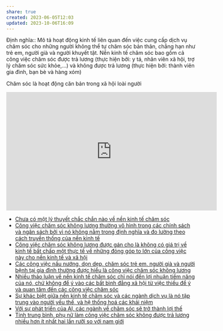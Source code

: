 ```yaml
---
share: true
created: 2023-06-05T12:03
updated: 2023-10-06T16:09
---
```

Định nghĩa:: Mô tả hoạt động kinh tế liên quan đến việc cung cấp dịch vụ chăm sóc cho những người không thể tự chăm sóc bản thân, chẳng hạn như trẻ em, người già và người khuyết tật. Nền kinh tế chăm sóc bao gồm cả công việc chăm sóc được trả lương (thực hiện bởi: y tá, nhân viên xã hội, trợ lý chăm sóc sức khỏe,…) và không được trả lương (thực hiện bởi: thành viên gia đình, bạn bè và hàng xóm)

Chăm sóc là hoạt động căn bản trong xã hội loài người

<iframe width="560" height="315" src="https://www.youtube.com/embed/5LX51zdidWA" title="YouTube video player" frameborder="0" allow="accelerometer; autoplay; clipboard-write; encrypted-media; gyroscope; picture-in-picture; web-share" allowfullscreen></iframe>

- [Chưa có một lý thuyết chắc chắn nào về nền kinh tế chăm sóc](./Ch%C6%B0a%20c%C3%B3%20m%E1%BB%99t%20l%C3%BD%20thuy%E1%BA%BFt%20ch%E1%BA%AFc%20ch%E1%BA%AFn%20n%C3%A0o%20v%E1%BB%81%20n%E1%BB%81n%20kinh%20t%E1%BA%BF%20ch%C4%83m%20s%C3%B3c.md)
- [Công việc chăm sóc không lương thường vô hình trong các chính sách và ngân sách bởi vì nó không nằm trong định nghĩa và đo lường theo cách truyền thống của nền kinh tế](./C%C3%B4ng%20vi%E1%BB%87c%20ch%C4%83m%20s%C3%B3c%20kh%C3%B4ng%20l%C6%B0%C6%A1ng%20th%C6%B0%E1%BB%9Dng%20v%C3%B4%20h%C3%ACnh%20trong%20c%C3%A1c%20ch%C3%ADnh%20s%C3%A1ch%20v%C3%A0%20ng%C3%A2n%20s%C3%A1ch%20b%E1%BB%9Fi%20v%C3%AC%20n%C3%B3%20kh%C3%B4ng%20n%E1%BA%B1m%20trong%20%C4%91%E1%BB%8Bnh%20ngh%C4%A9a%20v%C3%A0%20%C4%91o%20l%C6%B0%E1%BB%9Dng%20theo%20c%C3%A1ch%20truy%E1%BB%81n%20th%E1%BB%91ng%20c%E1%BB%A7a%20n%E1%BB%81n%20kinh%20t%E1%BA%BF.md)
- [Công việc chăm sóc không lương được gán cho là không có giá trị về kinh tế bất chấp một thực tế về những đóng góp to lớn của công việc này cho nền kinh tế và xã hội](./C%C3%B4ng%20vi%E1%BB%87c%20ch%C4%83m%20s%C3%B3c%20kh%C3%B4ng%20l%C6%B0%C6%A1ng%20%C4%91%C6%B0%E1%BB%A3c%20g%C3%A1n%20cho%20l%C3%A0%20kh%C3%B4ng%20c%C3%B3%20gi%C3%A1%20tr%E1%BB%8B%20v%E1%BB%81%20kinh%20t%E1%BA%BF%20b%E1%BA%A5t%20ch%E1%BA%A5p%20m%E1%BB%99t%20th%E1%BB%B1c%20t%E1%BA%BF%20v%E1%BB%81%20nh%E1%BB%AFng%20%C4%91%C3%B3ng%20g%C3%B3p%20to%20l%E1%BB%9Bn%20c%E1%BB%A7a%20c%C3%B4ng%20vi%E1%BB%87c%20n%C3%A0y%20cho%20n%E1%BB%81n%20kinh%20t%E1%BA%BF%20v%C3%A0%20x%C3%A3%20h%E1%BB%99i.md)
- [Các công việc nấu nướng, dọn dẹp, chăm sóc trẻ em, người già và người bệnh tại gia đình thường được hiểu là công việc chăm sóc không lương](./C%C3%A1c%20c%C3%B4ng%20vi%E1%BB%87c%20n%E1%BA%A5u%20n%C6%B0%E1%BB%9Bng,%20d%E1%BB%8Dn%20d%E1%BA%B9p,%20ch%C4%83m%20s%C3%B3c%20tr%E1%BA%BB%20em,%20ng%C6%B0%E1%BB%9Di%20gi%C3%A0%20v%C3%A0%20ng%C6%B0%E1%BB%9Di%20b%E1%BB%87nh%20t%E1%BA%A1i%20gia%20%C4%91%C3%ACnh%20th%C6%B0%E1%BB%9Dng%20%C4%91%C6%B0%E1%BB%A3c%20hi%E1%BB%83u%20l%C3%A0%20c%C3%B4ng%20vi%E1%BB%87c%20ch%C4%83m%20s%C3%B3c%20kh%C3%B4ng%20l%C6%B0%C6%A1ng.md)
- [Nhiều thảo luận về nền kinh tế chăm sóc chỉ nói đến lợi nhuận tiềm năng của nó, chứ không để ý vào các bất bình đẳng xã hội từ việc thiếu để ý và quan tâm đến các công việc chăm sóc](./Nhi%E1%BB%81u%20th%E1%BA%A3o%20lu%E1%BA%ADn%20v%E1%BB%81%20n%E1%BB%81n%20kinh%20t%E1%BA%BF%20ch%C4%83m%20s%C3%B3c%20ch%E1%BB%89%20n%C3%B3i%20%C4%91%E1%BA%BFn%20l%E1%BB%A3i%20nhu%E1%BA%ADn%20ti%E1%BB%81m%20n%C4%83ng%20c%E1%BB%A7a%20n%C3%B3,%20ch%E1%BB%A9%20kh%C3%B4ng%20%C4%91%E1%BB%83%20%C3%BD%20v%C3%A0o%20c%C3%A1c%20b%E1%BA%A5t%20b%C3%ACnh%20%C4%91%E1%BA%B3ng%20x%C3%A3%20h%E1%BB%99i%20t%E1%BB%AB%20vi%E1%BB%87c%20thi%E1%BA%BFu%20%C4%91%E1%BB%83%20%C3%BD%20v%C3%A0%20quan%20t%C3%A2m%20%C4%91%E1%BA%BFn%20c%C3%A1c%20c%C3%B4ng%20vi%E1%BB%87c%20ch%C4%83m%20s%C3%B3c.md)
- [Sự khác biệt giữa nền kinh tế chăm sóc và các ngành dịch vụ là nó tập trung vào người yếu thế, và hệ thống hoá các khái niệm](./S%E1%BB%B1%20kh%C3%A1c%20bi%E1%BB%87t%20gi%E1%BB%AFa%20n%E1%BB%81n%20kinh%20t%E1%BA%BF%20ch%C4%83m%20s%C3%B3c%20v%C3%A0%20c%C3%A1c%20ng%C3%A0nh%20d%E1%BB%8Bch%20v%E1%BB%A5%20l%C3%A0%20n%C3%B3%20t%E1%BA%ADp%20trung%20v%C3%A0o%20ng%C6%B0%E1%BB%9Di%20y%E1%BA%BFu%20th%E1%BA%BF,%20v%C3%A0%20h%E1%BB%87%20th%E1%BB%91ng%20ho%C3%A1%20c%C3%A1c%20kh%C3%A1i%20ni%E1%BB%87m.md)
- [Với sự phát triển của AI, các ngành về chăm sóc sẽ trở thành lợi thế](./V%E1%BB%9Bi%20s%E1%BB%B1%20ph%C3%A1t%20tri%E1%BB%83n%20c%E1%BB%A7a%20AI,%20c%C3%A1c%20ng%C3%A0nh%20v%E1%BB%81%20ch%C4%83m%20s%C3%B3c%20s%E1%BA%BD%20tr%E1%BB%9F%20th%C3%A0nh%20l%E1%BB%A3i%20th%E1%BA%BF.md)
- [Tính trung bình, phụ nữ làm công việc chăm sóc không được trả lương nhiều hơn ít nhất hai lần rưỡi so với nam giới](./T%C3%ADnh%20trung%20b%C3%ACnh,%20ph%E1%BB%A5%20n%E1%BB%AF%20l%C3%A0m%20c%C3%B4ng%20vi%E1%BB%87c%20ch%C4%83m%20s%C3%B3c%20kh%C3%B4ng%20%C4%91%C6%B0%E1%BB%A3c%20tr%E1%BA%A3%20l%C6%B0%C6%A1ng%20nhi%E1%BB%81u%20h%C6%A1n%20%C3%ADt%20nh%E1%BA%A5t%20hai%20l%E1%BA%A7n%20r%C6%B0%E1%BB%A1i%20so%20v%E1%BB%9Bi%20nam%20gi%E1%BB%9Bi.md)



